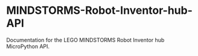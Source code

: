 # MINDSTORMS-Robot-Inventor-hub-API
Documentation for the LEGO MINDSTORMS Robot Inventor hub MicroPython API. 
